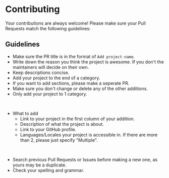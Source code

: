 # Contributing

Your contributions are always welcome! Please make sure your Pull Requests match the following guidelines:

## Guidelines


* Make sure the PR title is in the format of `Add project-name`.
* Write down the reason you think the project is awesome. If you don't the maintainers will decide on their own.
* Keep descriptions concise.
* Add your project to the end of a category.
* If you want to add sections, please make a seperate PR.
* Make sure you don't change or delete any of the other additions.
* Only add your project to 1 category.
<br>

* What to add
   * Link to your project in the first column of your addition.
   * Description of what the project is about.
   * Link to your GitHub profile.
   * Languages/Locales your project is accessible in. If there are more than 2, please just specify "Multiple".
<br>

* Search previous Pull Requests or Issues before making a new one, as yours may be a duplicate.
* Check your spelling and grammar.
